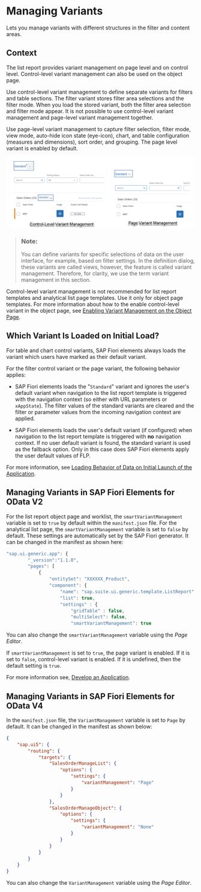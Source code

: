 <!-- loio8ce658e05498466d9a74823b94e840ac -->

# Managing Variants

Lets you manage variants with different structures in the filter and content areas.



<a name="loio8ce658e05498466d9a74823b94e840ac__context_wzz_hs3_lmb"/>

## Context

The list report provides variant management on page level and on control level. Control-level variant management can also be used on the object page.

Use control-level variant management to define separate variants for filters and table sections. The filter variant stores filter area selections and the filter mode. When you load the stored variant, both the filter area selection and filter mode appear. It is not possible to use control-level variant management and page-level variant management together.

Use page-level variant management to capture filter selection, filter mode, view mode, auto-hide icon state \(eye-icon\), chart, and table configuration \(measures and dimensions\), sort order, and grouping. The page level variant is enabled by default.

![](images/Managing_Variants_df8f117.png)

> ### Note:  
> You can define variants for specific selections of data on the user interface, for example, based on filter settings. In the definition dialog, these variants are called views, however, the feature is called variant management. Therefore, for clarity, we use the term variant management in this section.

Control-level variant management is not recommended for list report templates and analytical list page templates. Use it only for object page templates. For more information about how to the enable control-level variant in the object page, see [Enabling Variant Management on the Object Page](enabling-variant-management-on-the-object-page-f26d42b.md).

<a name="topic_fdm_n4r_1qb"/>

<!-- topic\_fdm\_n4r\_1qb -->

## Which Variant Is Loaded on Initial Load?

For table and chart control variants, SAP Fiori elements always loads the variant which users have marked as their default variant.

For the filter control variant or the page variant, the following behavior applies:

-   SAP Fiori elements loads the "`Standard`" variant and ignores the user's default variant when navigation to the list report template is triggered with the navigation context \(so either with URL parameters or `xAppState`\). The filter values of the standard variants are cleared and the filter or parameter values from the incoming navigation context are applied.

-   SAP Fiori elements loads the user's default variant \(if configured\) when navigation to the list report template is triggered with **no** navigation context. If no user default variant is found, the standard variant is used as the fallback option. Only in this case does SAP Fiori elements apply the user default values of FLP.


For more information, see [Loading Behavior of Data on Initial Launch of the Application](loading-behavior-of-data-on-initial-launch-of-the-application-9f4e119.md).

<a name="topic_ctc_rlg_mqb"/>

<!-- topic\_ctc\_rlg\_mqb -->

## Managing Variants in SAP Fiori Elements for OData V2

For the list report object page and worklist, the `smartVariantManagement` variable is set to `true` by default within the `manifest.json` file. For the analytical list page, the `smartVariantManagement` variable is set to `false` by default. These settings are automatically set by the SAP Fiori generator. It can be changed in the manifest as shown here:

```js
"sap.ui.generic.app": {
        "_version":"1.1.0",
        "pages": [
            {
                "entitySet": "XXXXXX_Product",
                "component": {
                    "name": "sap.suite.ui.generic.template.ListReport",
                    "list": true,
                    "settings" : {
                        "gridTable" : false,
                        "multiSelect": false,
                        "smartVariantManagement": true
```

You can also change the `smartVariantManagement` variable using the *Page Editor*.

If `smartVariantManagement` is set to `true`, the page variant is enabled. If it is set to `false`, control-level variant is enabled. If it is undefined, then the default setting is `true`.

For more information see, [Develop an Application](https://help.sap.com/docs/SAP_FIORI_tools/17d50220bcd848aa854c9c182d65b699/a9c004397af5461fbf765419fc1d606a.html).

<a name="topic_jmz_ylg_mqb"/>

<!-- topic\_jmz\_ylg\_mqb -->

## Managing Variants in SAP Fiori Elements for OData V4

In the `manifest.json` file, the `VariantManagement` variable is set to `Page` by default. It can be changed in the manifest as shown below:

```json
{
    "sap.ui5": {
        "routing": {
            "targets": {
                "SalesOrderManageList": {
                    "options": {
                        "settings": {
                            "variantManagement": "Page"
                        }
                    }
                },
                "SalesOrderManageObject": {
                    "options": {
                        "settings": {
                            "variantManagement": "None"
                        }
                    }
                }
            }
        }
    }
}

```

You can also change the `VariantManagement` variable using the *Page Editor*.

